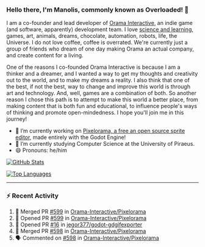 ### Hello there, I'm Manolis, commonly known as Overloaded! 👋
I am a co-founder and lead developer of [Orama Interactive](https://www.orama-interactive.com/), an indie game (and software, apparently) development team. I love [science and learning](https://github.com/OverloadedOrama/KnowledgeBase), games, art, animals, dreams, chocolate, automation, robots, life, the Universe. I do not love coffee, coffee is overrated. We're currently just a group of friends who dream of one day making Orama an actual company, and create content for a living.

One of the reasons I co-founded Orama Interactive is because I am a thinker and a dreamer, and I wanted a way to get my thoughts and creativity out to the world, and to make my dreams a reality. I also think that one of the best, if not the best, way to change and improve this world is through art and technology. And, well, games are a combination of both. So another reason I chose this path is to attempt to make this world a better place, from making content that is both fun and educational, to influence people's ways of thinking and promote open-mindedness. I hope you'll join me in this journey!

- 🔭 I’m currently working on [Pixelorama, a free an open source sprite editor](https://github.com/Orama-Interactive/Pixelorama), made entirely with the Godot Engine!
- 🌱 I’m currently studying Computer Science at the University of Piraeus.
- 😄 Pronouns: he/him

[![GitHub Stats](https://github-readme-stats.vercel.app/api/?username=OverloadedOrama&show_icons=true&theme=merko)](https://github.com/anuraghazra/github-readme-stats)

[![Top Languages](https://github-readme-stats.vercel.app/api/top-langs/?username=OverloadedOrama&layout=compact&theme=merko)](https://github.com/anuraghazra/github-readme-stats)

---

### :zap: Recent Activity

<!--START_SECTION:activity-->
1. 🎉 Merged PR [#599](https://github.com/Orama-Interactive/Pixelorama/pull/599) in [Orama-Interactive/Pixelorama](https://github.com/Orama-Interactive/Pixelorama)
2. 💪 Opened PR [#599](https://github.com/Orama-Interactive/Pixelorama/pull/599) in [Orama-Interactive/Pixelorama](https://github.com/Orama-Interactive/Pixelorama)
3. 💪 Opened PR [#16](https://github.com/jegor377/godot-gdgifexporter/pull/16) in [jegor377/godot-gdgifexporter](https://github.com/jegor377/godot-gdgifexporter)
4. 🎉 Merged PR [#598](https://github.com/Orama-Interactive/Pixelorama/pull/598) in [Orama-Interactive/Pixelorama](https://github.com/Orama-Interactive/Pixelorama)
5. 🗣 Commented on [#598](https://github.com/Orama-Interactive/Pixelorama/issues/598) in [Orama-Interactive/Pixelorama](https://github.com/Orama-Interactive/Pixelorama)
<!--END_SECTION:activity-->

<!--
**OverloadedOrama/OverloadedOrama** is a ✨ _special_ ✨ repository because its `README.md` (this file) appears on your GitHub profile.

Here are some ideas to get you started:

- 👯 I’m looking to collaborate on ...
- 🤔 I’m looking for help with ...
- 💬 Ask me about ...
- 📫 How to reach me: ...
- ⚡ Fun fact: ...
-->
